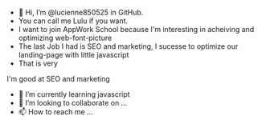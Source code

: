 - 👋 Hi, I’m @lucienne850525 in GitHub.
- You can call me Lulu if you want.
- I want to join AppWork School because I'm interesting in acheiving and optimizing web-font-picture
- The last Job I had is SEO and marketing, I sucesse to optimize our landing-page with little javascript
- That is very

I'm good at SEO and marketing
- 🌱 I’m currently learning javascript
- 💞️ I’m looking to collaborate on ...
- 📫 How to reach me ...

<!---
lucienne850525/lucienne850525 is a ✨ special ✨ repository because its `README.md` (this file) appears on your GitHub profile.
You can click the Preview link to take a look at your changes.
--->
